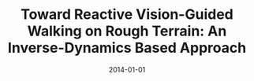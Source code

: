 ---
title: "Toward Reactive Vision-Guided Walking on Rough Terrain: An Inverse-Dynamics Based Approach"
collection: publications
permalink: /publication/2014-01-01-Toward-Reactive-Vision-Guided-Walking-on-Rough-Terrain-An-Inverse-Dynamics-Based-Approach
date: 2014-01-01
venue: 'International Journal of Humanoid Robotics'
citation: ' Oscar Ramos,  Mauricio García,  Nicolas Mansard,  Olivier Stasse,  Jean-Bernard Hayet,  Philippe Souères, &quot;Toward Reactive Vision-Guided Walking on Rough Terrain: An Inverse-Dynamics Based Approach.&quot; International Journal of Humanoid Robotics, 2014.'
---
